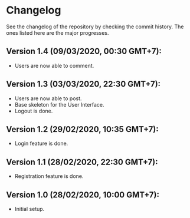 # Changelog
See the changelog of the repository by checking the commit history. The ones listed here are the major progresses.

## Version 1.4 (09/03/2020, 00:30 GMT+7):
* Users are now able to comment.

## Version 1.3 (03/03/2020, 22:30 GMT+7):
* Users are now able to post.
* Base skeleton for the User Interface.
* Logout is done.

## Version 1.2 (29/02/2020, 10:35 GMT+7):
* Login feature is done.

## Version 1.1 (28/02/2020, 22:30 GMT+7):
* Registration feature is done.

## Version 1.0 (28/02/2020, 10:00 GMT+7):
* Initial setup.